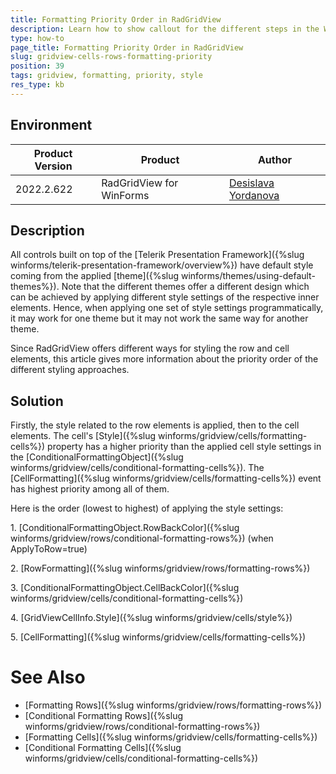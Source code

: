 ```yaml
---
title: Formatting Priority Order in RadGridView
description: Learn how to show callout for the different steps in the WinForms Callout.
type: how-to 
page_title: Formatting Priority Order in RadGridView
slug: gridview-cells-rows-formatting-priority
position: 39
tags: gridview, formatting, priority, style
res_type: kb
---
```


## Environment
 
|Product Version|Product|Author|
|----|----|----|
|2022.2.622|RadGridView for WinForms|[Desislava Yordanova](https://www.telerik.com/blogs/author/desislava-yordanova)|


## Description

All controls built on top of the [Telerik Presentation Framework]({%slug winforms/telerik-presentation-framework/overview%}) have default style coming from the applied [theme]({%slug winforms/themes/using-default-themes%}).
Note that the different themes offer a different design which can be achieved by applying different style settings of the respective inner elements. Hence, when applying one set of style settings programmatically, it may work for one theme but it may not work the same way for another theme. 

Since RadGridView offers different ways for styling the row and cell elements, this article gives more information about the priority order of the different styling approaches.

## Solution 

Firstly, the style related to the row elements is applied, then to the cell elements. The cell's [Style]({%slug winforms/gridview/cells/formatting-cells%}) property has a higher priority than the applied cell style settings in the [ConditionalFormattingObject]({%slug winforms/gridview/cells/conditional-formatting-cells%}). The [CellFormatting]({%slug winforms/gridview/cells/formatting-cells%}) event has highest priority among all of them. 

Here is the order (lowest to highest) of applying the style settings:

1\. [ConditionalFormattingObject.RowBackColor]({%slug winforms/gridview/rows/conditional-formatting-rows%}) (when ApplyToRow=true)

2\. [RowFormatting]({%slug winforms/gridview/rows/formatting-rows%})

3\. [ConditionalFormattingObject.CellBackColor]({%slug winforms/gridview/cells/conditional-formatting-cells%})

4\. [GridViewCellInfo.Style]({%slug winforms/gridview/cells/style%})

5\. [CellFormatting]({%slug winforms/gridview/cells/formatting-cells%})


# See Also

* [Formatting Rows]({%slug winforms/gridview/rows/formatting-rows%})
* [Conditional Formatting Rows]({%slug winforms/gridview/rows/conditional-formatting-rows%})
* [Formatting Cells]({%slug winforms/gridview/cells/formatting-cells%})
* [Conditional Formatting Cells]({%slug winforms/gridview/cells/conditional-formatting-cells%})
